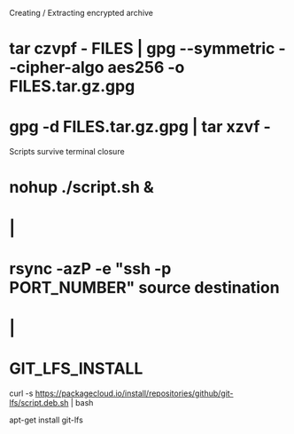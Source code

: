 Creating / Extracting encrypted archive
# tar czvpf - FILES | gpg --symmetric --cipher-algo aes256 -o FILES.tar.gz.gpg
# gpg -d FILES.tar.gz.gpg | tar xzvf -

Scripts survive terminal closure
# nohup ./script.sh &

# |

# rsync -azP -e "ssh -p PORT_NUMBER" source destination
# |

# GIT_LFS_INSTALL
curl -s https://packagecloud.io/install/repositories/github/git-lfs/script.deb.sh | bash

apt-get install git-lfs


